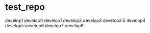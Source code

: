 # test_repo

develop1
develop0
develop1
develop2
develop3
develop3.5
develop4
develop5
develop6
develop7
develop8